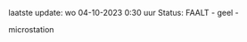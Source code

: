 laatste update: 
wo 04-10-2023  0:30   uur 
Status: FAALT - geel - 
<div class="service Y">microstation</div>